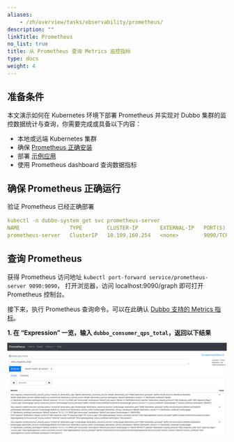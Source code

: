 ```yaml
---
aliases:
    - /zh/overview/tasks/observability/prometheus/
description: ""
linkTitle: Prometheus
no_list: true
title: 从 Prometheus 查询 Metrics 监控指标
type: docs
weight: 4
---
```


## 准备条件

本文演示如何在 Kubernetes 环境下部署 Prometheus 并实现对 Dubbo 集群的监控数据统计与查询，你需要完成或具备以下内容：

* 本地或远端 Kubernetes 集群
* 确保 [Prometheus 正确安装](../../../reference/integrations/prometheus/#安装)
* 部署 [示例应用](https://github.com/apache/dubbo-samples/tree/master/4-governance/dubbo-samples-metrics-spring-boot)
* 使用 Prometheus dashboard 查询数据指标

## 确保 Prometheus 正确运行

验证 Prometheus 已经正确部署

```yaml
kubectl -n dubbo-system get svc prometheus-server
NAME                TYPE        CLUSTER-IP       EXTERNAL-IP   PORT(S)    AGE
prometheus-server   ClusterIP   10.109.160.254   <none>        9090/TCP   4m
```

## 查询 Prometheus

获得 Prometheus 访问地址 `kubectl port-forward service/prometheus-server 9090:9090`，
打开浏览器，访问 localhost:9090/graph 即可打开 Prometheus 控制台。

接下来，执行 Prometheus 查询命令。可以在此确认 [Dubbo 支持的 Metrics 指标](../../../reference/proposals/metrics/)。

**1. 在 “Expression” 一览，输入 `dubbo_consumer_qps_total`，返回以下结果**

![img](/imgs/v3/tasks/observability/prometheus.png)
